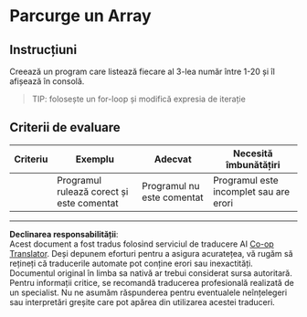 <!--
CO_OP_TRANSLATOR_METADATA:
{
  "original_hash": "8b2381170bd0fd2870f5889bb8620f02",
  "translation_date": "2025-08-28T08:09:41+00:00",
  "source_file": "2-js-basics/4-arrays-loops/assignment.md",
  "language_code": "ro"
}
-->
# Parcurge un Array

## Instrucțiuni

Creează un program care listează fiecare al 3-lea număr între 1-20 și îl afișează în consolă.

> TIP: folosește un for-loop și modifică expresia de iterație

## Criterii de evaluare

| Criteriu | Exemplu                                  | Adecvat                  | Necesită îmbunătățiri          |
| -------- | --------------------------------------- | ------------------------ | ------------------------------ |
|          | Programul rulează corect și este comentat | Programul nu este comentat | Programul este incomplet sau are erori |

---

**Declinarea responsabilității**:  
Acest document a fost tradus folosind serviciul de traducere AI [Co-op Translator](https://github.com/Azure/co-op-translator). Deși depunem eforturi pentru a asigura acuratețea, vă rugăm să rețineți că traducerile automate pot conține erori sau inexactități. Documentul original în limba sa nativă ar trebui considerat sursa autoritară. Pentru informații critice, se recomandă traducerea profesională realizată de un specialist. Nu ne asumăm răspunderea pentru eventualele neînțelegeri sau interpretări greșite care pot apărea din utilizarea acestei traduceri.